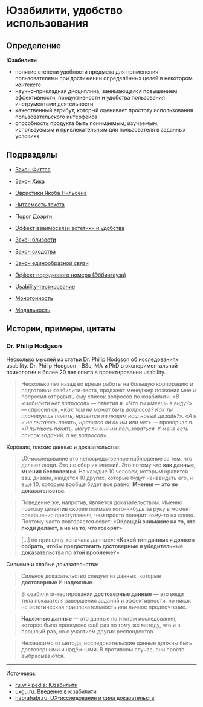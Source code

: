 # Юзабилити, удобство использования

## Определение

**Юзабилити**

- понятие степени удобности предмета для применения пользователями при достижении определённых целей в некотором контексте
- научно-прикладная дисциплина, занимающаяся повышением эффективности, продуктивности и удобства пользова­ния инструментами деятельности
- качественный атрибут, который оценивает простоту использования пользовательского интерфейса
- способность продукта быть понимаемым, изучаемым, используемым и привлекательным для пользователя в заданных условиях


## Подразделы

- [Закон Фиттса](usability/usability-law-fitts.md)
- [Закон Хика](usability/usability-law-hicks.md)
- [Эвристики Якоба Нильсена](usability/usability-nielsen-rules.md)
- [Читаемость текста](usability/usability-text-readability.md)
- [Порог Доэрти](usability/usability-doherty-threshold.md)
- [Эффект взаимосвязи эстетики и удобства](usability/usability-aesthetic-effect.md)
- [Закон близости](usability/usability-law-proximity.md)
- [Закон сходства](usability/usability-law-similarity.md)
- [Закон единообразной связи](usability/usability-law-connection.md)
- [Эффект порядкового номера (Эббингауза)](usability/usability-effect-serial-pos.md)

- [Usability-тестирование](usability/usability-testing.md)

- [Монотонность](usability/usability-monotone-ui.md)
- [Модальность](usability/usability-modal-ui.md)


## Истории, примеры, цитаты

### Dr. Philip Hodgson

Несколько мыслей из статьи Dr. Philip Hodgson об исследованиях usability. Dr. Philip Hodgson - BSc, MA и PhD в экспериментальной психологии и более 20 лет опыта в проектировании usability.

> Несколько лет назад во время работы на большую корпорацию и подготовки юзабилити-теста, проджект менеджер позвонил мне и попросил отправить ему список вопросов по юзабилити.
> «*В юзабилити нет вопросов*» — ответил я.
> «*Что ты имеешь в виду?*» — спросил он, «*Как там не может быть вопросов? Как ты планируешь понять, нравится ли людям наш новый дизайн?*».
> «*А я и не пытаюсь понять, нравится ли он им или нет*» — проворчал я. «*Я пытаюсь понять, могут ли они им пользоваться. У меня есть список заданий, а не вопросов*».

Хорошие, плохие данные и доказательства:

> UX-исследование это непосредственное наблюдение за тем, что делают люди. Это не сбор их мнений. Это потому что **как данные, мнения бесполезны**. На каждые 10 человек, которым нравится ваш дизайн, найдется 10 других, которые будут ненавидеть его, и еще 10, которым вообще будет все равно. **Мнения — это не доказательства**.

> Поведение же, напротив, является доказательством. Именно поэтому детектив скорее поймает кого-нибудь за руку в момент совершения преступления, чем просто поверит кому-то на слово. Поэтому часто повторяется совет: «**Обращай внимание на то, что люди делают, а не на то, что говорят**». 

> [...] по принципу «сначала данные»: «**Какой тип данных я должен собрать, чтобы предоставить достоверные и убедительные доказательства по этой проблеме?**»

Сильные и слабые доказательства:

> Сильное доказательство следует из данных, которые **достоверные** И **надежные**.

> В юзабилити-тестировании **достоверные данные** — это вещи типа показателя завершения заданий и эффективности, но никак не эстетическая привлекательность или личное предпочтение.

> **Надежные данные** — это данные по итогам исследования, которое было проведено ещё раз по тому же методу, что и в прошлый раз, но с участием других респондентов.

> Независимо от метода, исследовательские данные должны быть достоверными и надёжными. В противном случае, они просто выбрасываются.


---

Источники:

- [ru.wikipedia: Юзабилити](https://ru.wikipedia.org/wiki/Юзабилити)
- [uxgu.ru: Введение в юзабилити](http://uxgu.ru/usability-101/)
- [habrahabr.ru: UX-исследования и сила доказательств](https://habrahabr.ru/post/347994/)
